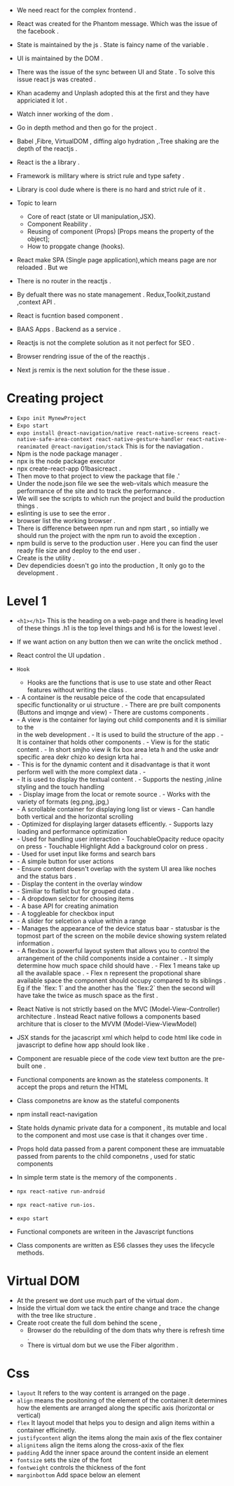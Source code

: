 - We need react for the complex frontend .
- React was created for the Phantom message. Which was the issue of the facebook .
- State is maintained by the js . State is faincy name of the variable .
- UI is maintained by the DOM . 
- There was the issue of the sync between UI and State . To solve this issue react js was created .
- Khan academy and Unplash adopted this at the first and they have appriciated it lot .
- Watch inner working of the dom .
- Go in depth method and then go for the project .
- Babel ,Fibre, VirtualDOM , diffing algo hydration ,.Tree shaking are the depth of the reactjs .
- React is the a library . 
 - Framework is military where is strict rule  and type safety .
 - Library is cool dude  where is there is no hard and strict rule of it .

- Topic to learn 
  - Core of react (state or UI manipulation,JSX).
  - Component Reability .
  - Reusing of component (Props) [Props means the property of the object];
  - How to propgate change (hooks). 
- React make SPA (Single page application),which means page are nor reloaded . But we
- There is no router in the reactjs .
- By defualt there was no state management . Redux,Toolkit,zustand ,context API .
- React is fucntion based component .
- BAAS Apps . Backend as a service . 
- Reactjs is not the complete solution as it not perfect for  SEO .
- Browser rendring issue of the of the reacthjs .
- Next js remix is the next solution for the these issue  .
# Creating project
- `Expo init MynewProject`
- `Expo start`
- `expo install @react-navigation/native react-native-screens react-native-safe-area-context react-native-gesture-handler react-native-reanimated @react-navigation/stack` This is for the naviagation .
- Npm is the node package manager .
- npx is the node package executor 
- npx create-react-app 01basicreact .
- Then move to that project to view the package that file .'
- Under the node.json file we see the web-vitals which measure the performance of the site and to track the performance .
- We will see the scripts to which run the project and build the production things .
- eslinting is use to see the error .
- browser list the working browser .
-  There is difference between npm run and npm  start , so intially we should run the project  with the npm run to avoid the exception .
- npm build is serve to the production user . Here you can find the user ready file size and deploy to the end user .
- Create is the utility .
- Dev dependicies doesn't go into the production , It only go to the development .
 # Level 1
  - `<h1></h1>` This is the heading on a web-page  and there is heading level of these things .h1 is the top level things and h6 is for the lowest level .
  - If we want action on any button then we can write the onclick method .
  - React control the UI updation .
  - `Hook`
     -  Hooks are the functions that is use to use state and other React features without writing the class .
- <Container>
  - A container is the reusable peice of the code that encapsulated specific functionality or ui structure .
    - There are pre built components (Buttons and imqnge and view)
    - There are customs components .

- <View> 
   - A view is the container for laying out child components and it is similiar to the <div> in the web development .
   - It is used to build the structure of the app . 
   - It is container that holds other components .
   - View is for the static content  .
   - In short smjho view ik fix box area leta h and the uske andr specific area dekr  chizo ko design krta hai .

- <ScrollView>
  -  This is for the dynamic content and it disadvantage is that it wont perform well with the more complext data .
  - 
- <Text>
   - It is used to display the textual content .
   - Supports the nesting ,inline styling and the touch handling 
- <Image> 
  -  Display image from the locat or remote source .
  -  Works with the variety of formats (eg.png,.jpg,)
- <ScrollView>
   - A scrollable container for displaying long list or views 
   - Can handle both vertical and the horizontal scrolling 
- <Flatlist>
   - Optimized for displaying larger datasets efficently.
   - Supports lazy loading and performance optimization 
- <Touchable>
  - Used for handling user interaction 
  - TouchableOpacity reduce opacity on press 
  - Touchable Highlight Add a background color on press .
- <Text input>
   - Used for uset input like forms and search bars 
- <Buttons>
  - A simple button for user actions 
- <SafeAreaView> 
  - Ensure content doesn't overlap with the system UI area like noches and the status bars .
- <Modal>
  - Display the content in the overlay window 
- <SectionList> 
  - Similiar to flatlist but for grouped data .
- <Picker>
  - A dropdown selctor for choosing items 
- <Animated >
  - A base API for creating animation
- <Checkbox> 
  -  A toggleable for checkbox input 
- <Slider>
  - A slider for selcetion a value within a range 
- <statusbar>
  - Manages the appearance of the device status baar
  - statusbar is the topmost part of the screen on the mobile device showing system related information .

- <Flexbox> 
  - A flexbox  is powerful layout system that allows you to control the arrangement of the child components inside a container .
  - It simply determine how much space child should have .
  - Flex 1 means take up all the available space .
  - Flex n represent the propotional share available space the component should occupy compared to its siblings .
  Eg if the `flex: 1` and the another has the `flex:2` then the second will have take the twice as musch space as the first .
- React Native is not strictly based on the MVC (Model-View-Controller) architecture . Instead React native follows a components based architure that is closer to the MVVM (Model-View-ViewModel)
- JSX stands for the jacascript xml which  helpd to code html like code in javascript to define how app should look like .
- Component are resuable piece of the code  view text button are the pre-built one .
- Functional components are known as the stateless components. It accept the props and return the HTML 
- Class componetns are know as the stateful components 
- npm install react-navigation
- State holds dynamic private data for a component , its mutable and local to the component and most use case is  that it changes over time .
- Props hold data passed from a parent component these are immuatable passed from parents to the child componetns , used for static components 
- In simple term state is the memory of the components .
- `npx react-native run-android`
- `npx react-native run-ios.` 
- `expo start` 

- Functional componets are writeen in the Javascript functions 
- Class components are written as ES6 classes they uses the lifecycle methods.
# Virtual DOM 
-  At the present we dont use much part of the virtual dom .
- Inside the virtual dom we tack the entire change and trace the change with the tree like structure .
- Create root create the full dom behind the scene , 
  - Browser do the rebuilding of the dom thats why there is refresh time .
  - There is virtual dom but we use the Fiber algorithm .
# Css 
- `layout` It refers to the way content is arranged on the  page .
- `align` means the positoning of the element of the container.It determines how the elements are arranged along the specific axis (horizontal or vertical)
- `flex` It layout model that helps you to design and align items within a container efficinetly.
- `justifycontent` align the items along the main axis of the flex container 
- `alignitems` align the items along the cross-axix of the flex
- `padding`  Add the inner space around the content inside an element
- `fontsize` sets the size of the font
- `fontweight` controls the thickness of the font
- `marginbottom` Add space below an element
